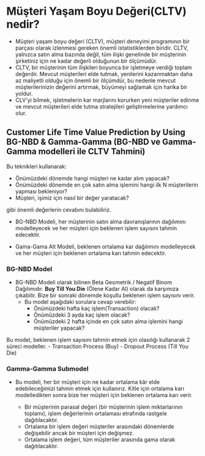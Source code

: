 # Müşteri Yaşam Boyu Değeri(CLTV) nedir?

-    Müşteri yaşam boyu değeri (CLTV), müşteri deneyimi programının bir parçası olarak izlenmesi gereken önemli istatistiklerden biridir. CLTV, yalnızca satın alma bazında değil, tüm ilişki genelinde bir müşterinin şirketiniz için ne kadar değerli olduğunun bir ölçümüdür.
-    CLTV, bir müşterinin tüm ilişkileri boyunca bir işletmeye verdiği toplam değerdir. Mevcut müşterileri elde tutmak, yenilerini kazanmaktan daha az maliyetli olduğu için önemli bir ölçümdür, bu nedenle mevcut müşterilerinizin değerini artırmak, büyümeyi sağlamak için harika bir yoldur.
-    CLV'yi bilmek, işletmelerin kar marjlarını korurken yeni müşteriler edinme ve mevcut müşterileri elde tutma stratejileri geliştirmelerine yardımcı olur.


## Customer Life Time Value Prediction by Using BG-NBD & Gamma-Gamma (BG-NBD ve Gamma-Gamma modelleri ile CLTV Tahmini)

Bu teknikleri kullanarak:
  -   Önümüzdeki dönemde hangi müşteri ne kadar alım yapacak? 
  -   Önümüzdeki dönemde en çok satın alma işlemini hangi ilk N müşterilerin yapması bekleniyor?
  -   Müşteri, işimiz için nasıl bir değer yaratacak?
  
gibi önemli değerlerin cevabını bulabiliriz.


*    BG-NBD Modeli, her müşterinin satın alma davranışlarının dağılımını modelleyecek ve her müşteri için beklenen işlem sayısını tahmin edecektir.

*    Gama-Gama Alt Modeli, beklenen ortalama kar dağılımını modelleyecek ve her müşteri için beklenen ortalama karı tahmin edecektir.

### BG-NBD Model

-   BG-NBD Modeli olarak bilinen Beta Geometrik / Negatif Binom Dağılımıdır. **Buy Till You Die** (Ölene Kadar Al) olarak da karşımıza çıkabilir. 
Bize bir sonraki dönemde koşullu beklenen işlem sayısını verir. 
    *   Bu model aşağıdaki sorulara cevap verebilir:
        -   Önümüzdeki hafta kaç işlem(Transaction) olacak? 
        -   Önümüzdeki 3 ayda kaç işlem olacak?
        -   Önümüzdeki 2 hafta içinde en çok satın alma işlemini hangi müşteriler yapacak?
        
Bu model, beklenen işlem sayısını tahmin etmek için olasılığı kullanarak 2 süreci modeller.
    -   Transaction Process (Buy)
    -   Dropout Process (Till You Die)   

### Gamma-Gamma Submodel
-   Bu modeli, her bir müşteri için ne kadar ortalama kâr elde edebileceğimizi tahmin etmek için kullanırız. Kitle için ortalama karı modelledikten sonra bize her müşteri için beklenen ortalama karı verir.

       -  Bir müşterinin parasal değeri (bir müşterinin işlem miktarlarının toplamı), işlem değerlerinin ortalaması etrafında rastgele dağıtılacaktır. 
       -  Ortalama bir işlem değeri müşteriler arasındaki dönemlerde değişebilir ancak bir müşteri için değişmez. 
       -  Ortalama işlem değeri, tüm müşteriler arasında gama olarak dağıtılacaktır.
